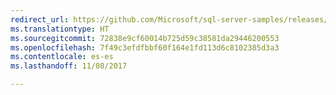 ```yaml
---
redirect_url: https://github.com/Microsoft/sql-server-samples/releases/tag/wide-world-importers-v1.0
ms.translationtype: HT
ms.sourcegitcommit: 72838e9cf60014b725d59c38581da29446200553
ms.openlocfilehash: 7f49c3efdfbbf60f164e1fd113d6c8102385d3a3
ms.contentlocale: es-es
ms.lasthandoff: 11/08/2017

---
```

